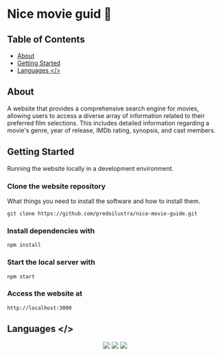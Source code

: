 # Nice movie guid 🍿

## Table of Contents

- [About](#about)
- [Getting Started](#getting_started)
- [Languages </>](#languages)

## About <a name = "about"></a>

A website that provides a comprehensive search engine for movies, allowing users to access a diverse array of information related to their preferred film selections. This includes detailed information regarding a movie's genre, year of release, IMDb rating, synopsis, and cast members.

## Getting Started <a name = "getting_started"></a>

Running the website locally in a development environment.

### Clone the website repository

What things you need to install the software and how to install them.

```
git clone https://github.com/predoilustra/nice-movie-guide.git
```

### Install dependencies with

```
npm install
```

### Start the local server with

```
npm start
```

### Access the website at

```
http://localhost:3000
```

## Languages </> <a name = "languages"></a>

<div align="center">
  <img src="https://img.shields.io/badge/JavaScript-323330?style=for-the-badge&logo=javascript&logoColor=F7DF1E" />
  <img src="https://img.shields.io/badge/HTML5-E34F26?style=for-the-badge&logo=html5&logoColor=white" />
  <img src="https://img.shields.io/badge/CSS-239120?&style=for-the-badge&logo=css3&logoColor=white" />

